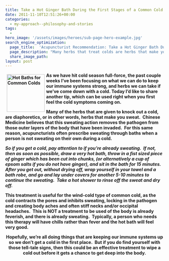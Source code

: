 ```yaml
---
title: Take a Hot Ginger Bath During the First Stages of a Common Cold
date: 2011-11-10T12:51:26+00:00
categories:
  - my-approach--philosophy-and-stories
tags:
  -
hero_image: '/assets/images/heroes/sub-page-hero-example.jpg'
search_engine_optimization:
  page_title:  'Acupuncturist Recommendation: Take a Hot Ginger Bath During the First Stages of a Common Cold'
  page_description: "Many herbs that treat colds are herbs that make you sweat. So acupuncturists prescribe sweating with baths if you're not sweating on your own during a cold."
  share_image_path:
layout: post
---
```

**<img src="http://ih.constantcontact.com/fs085/1102844965003/img/92.jpg" alt="Hot Baths for Common Colds" width="120" height="120" align="left" border="0" hspace="5" vspace="5" />As we have hit cold season full-force, the past couple weeks I&#8217;ve been focusing on what we can do to keep our immune systems strong, and herbs we can take if we&#8217;ve come down with a cold. Today I&#8217;d like to share another tip, which can be used right when you first feel the cold symptoms coming on.**

**Many of the herbs that are given to knock out a cold, are diaphoretics, or in other words, herbs that make you sweat.  Chinese Medicine believes that this sweating action removes the pathogen from those outer layers of the body that have been invaded.  For this same reason, acupuncturists often prescribe sweating through baths when a person is not sweating on their own during a cold.**

_**So if you get a cold, pay attention to if you&#8217;re already sweating.  If not, then as soon as possible, draw a very hot bath, throw in a fist sized piece of ginger which has been cut into chunks, (or alternatively a cup of epsom salts if you do not have ginger), and sit in the bath for 15 minutes.  After you get out, without drying off, wrap yourself in your towel and a bath robe, and go and lay under covers for another 5-10 minutes to continue the sweating.  Take a hot shower to rinse off the sweat and dry off.**_

**This treatment is useful for the wind-cold type of common cold, as the cold contracts the pores and inhibits sweating, locking in the pathogen and creating body aches and often stiff necks and/or occipital headaches.  This is NOT a treatment to be used of the body is already feverish, and there is already sweating.  Typically, a person who needs this therapy will have chills rather than fever and the hot bath will feel very good.**

<p style="text-align: center;">
  <strong>Hopefully, we&#8217;re all doing things that are keeping our immune systems up so we don&#8217;t get a cold in the first place.  But if you do find yourself with those tell-tale signs, then this could be an effective treatment to wipe a cold out before it gets a chance to get deep into the body.</strong>
</p>
